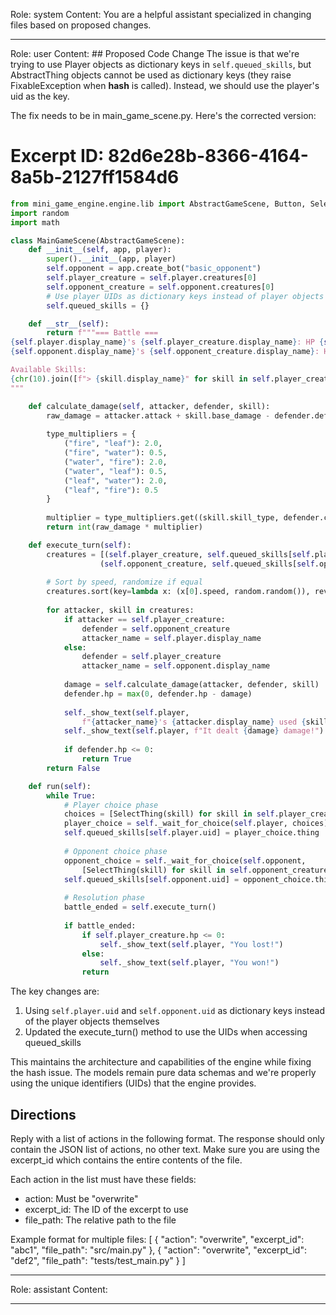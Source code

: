 Role: system
Content: You are a helpful assistant specialized in changing files based on proposed changes.
__________________
Role: user
Content: ## Proposed Code Change
The issue is that we're trying to use Player objects as dictionary keys in `self.queued_skills`, but AbstractThing objects cannot be used as dictionary keys (they raise FixableException when __hash__ is called). Instead, we should use the player's uid as the key.

The fix needs to be in main_game_scene.py. Here's the corrected version:

# Excerpt ID: 82d6e28b-8366-4164-8a5b-2127ff1584d6
```python main_game/scenes/main_game_scene.py
from mini_game_engine.engine.lib import AbstractGameScene, Button, SelectThing
import random
import math

class MainGameScene(AbstractGameScene):
    def __init__(self, app, player):
        super().__init__(app, player)
        self.opponent = app.create_bot("basic_opponent")
        self.player_creature = self.player.creatures[0]
        self.opponent_creature = self.opponent.creatures[0]
        # Use player UIDs as dictionary keys instead of player objects
        self.queued_skills = {}

    def __str__(self):
        return f"""=== Battle ===
{self.player.display_name}'s {self.player_creature.display_name}: HP {self.player_creature.hp}/{self.player_creature.max_hp}
{self.opponent.display_name}'s {self.opponent_creature.display_name}: HP {self.opponent_creature.hp}/{self.opponent_creature.max_hp}

Available Skills:
{chr(10).join([f"> {skill.display_name}" for skill in self.player_creature.skills])}
"""

    def calculate_damage(self, attacker, defender, skill):
        raw_damage = attacker.attack + skill.base_damage - defender.defense
        
        type_multipliers = {
            ("fire", "leaf"): 2.0,
            ("fire", "water"): 0.5,
            ("water", "fire"): 2.0,
            ("water", "leaf"): 0.5,
            ("leaf", "water"): 2.0,
            ("leaf", "fire"): 0.5
        }
        
        multiplier = type_multipliers.get((skill.skill_type, defender.creature_type), 1.0)
        return int(raw_damage * multiplier)

    def execute_turn(self):
        creatures = [(self.player_creature, self.queued_skills[self.player.uid]), 
                    (self.opponent_creature, self.queued_skills[self.opponent.uid])]
        
        # Sort by speed, randomize if equal
        creatures.sort(key=lambda x: (x[0].speed, random.random()), reverse=True)
        
        for attacker, skill in creatures:
            if attacker == self.player_creature:
                defender = self.opponent_creature
                attacker_name = self.player.display_name
            else:
                defender = self.player_creature
                attacker_name = self.opponent.display_name
                
            damage = self.calculate_damage(attacker, defender, skill)
            defender.hp = max(0, defender.hp - damage)
            
            self._show_text(self.player, 
                f"{attacker_name}'s {attacker.display_name} used {skill.display_name}!")
            self._show_text(self.player, f"It dealt {damage} damage!")
            
            if defender.hp <= 0:
                return True
        return False

    def run(self):
        while True:
            # Player choice phase
            choices = [SelectThing(skill) for skill in self.player_creature.skills]
            player_choice = self._wait_for_choice(self.player, choices)
            self.queued_skills[self.player.uid] = player_choice.thing
            
            # Opponent choice phase
            opponent_choice = self._wait_for_choice(self.opponent, 
                [SelectThing(skill) for skill in self.opponent_creature.skills])
            self.queued_skills[self.opponent.uid] = opponent_choice.thing
            
            # Resolution phase
            battle_ended = self.execute_turn()
            
            if battle_ended:
                if self.player_creature.hp <= 0:
                    self._show_text(self.player, "You lost!")
                else:
                    self._show_text(self.player, "You won!")
                return
```

The key changes are:
1. Using `self.player.uid` and `self.opponent.uid` as dictionary keys instead of the player objects themselves
2. Updated the execute_turn() method to use the UIDs when accessing queued_skills

This maintains the architecture and capabilities of the engine while fixing the hash issue. The models remain pure data schemas and we're properly using the unique identifiers (UIDs) that the engine provides.

## Directions
Reply with a list of actions in the following format. The response should only contain the JSON list of actions, no other text.
Make sure you are using the excerpt_id which contains the entire contents of the file.

Each action in the list must have these fields:
- action: Must be "overwrite"
- excerpt_id: The ID of the excerpt to use
- file_path: The relative path to the file

Example format for multiple files:
[
    {
        "action": "overwrite",
        "excerpt_id": "abc1",
        "file_path": "src/main.py"
    },
    {
        "action": "overwrite",
        "excerpt_id": "def2",
        "file_path": "tests/test_main.py"
    }
]
__________________
Role: assistant
Content: 
__________________
